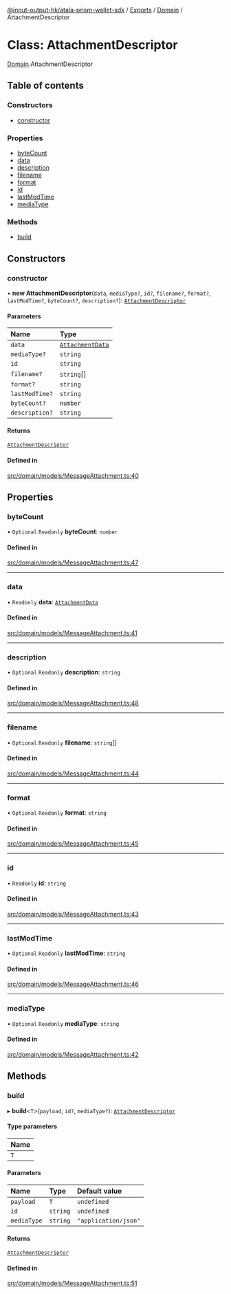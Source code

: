 [@input-output-hk/atala-prism-wallet-sdk](../README.md) / [Exports](../modules.md) / [Domain](../modules/Domain.md) / AttachmentDescriptor

# Class: AttachmentDescriptor

[Domain](../modules/Domain.md).AttachmentDescriptor

## Table of contents

### Constructors

- [constructor](Domain.AttachmentDescriptor.md#constructor)

### Properties

- [byteCount](Domain.AttachmentDescriptor.md#bytecount)
- [data](Domain.AttachmentDescriptor.md#data)
- [description](Domain.AttachmentDescriptor.md#description)
- [filename](Domain.AttachmentDescriptor.md#filename)
- [format](Domain.AttachmentDescriptor.md#format)
- [id](Domain.AttachmentDescriptor.md#id)
- [lastModTime](Domain.AttachmentDescriptor.md#lastmodtime)
- [mediaType](Domain.AttachmentDescriptor.md#mediatype)

### Methods

- [build](Domain.AttachmentDescriptor.md#build)

## Constructors

### constructor

• **new AttachmentDescriptor**(`data`, `mediaType?`, `id?`, `filename?`, `format?`, `lastModTime?`, `byteCount?`, `description?`): [`AttachmentDescriptor`](Domain.AttachmentDescriptor.md)

#### Parameters

| Name | Type |
| :------ | :------ |
| `data` | [`AttachmentData`](../modules/Domain.md#attachmentdata) |
| `mediaType?` | `string` |
| `id` | `string` |
| `filename?` | `string`[] |
| `format?` | `string` |
| `lastModTime?` | `string` |
| `byteCount?` | `number` |
| `description?` | `string` |

#### Returns

[`AttachmentDescriptor`](Domain.AttachmentDescriptor.md)

#### Defined in

[src/domain/models/MessageAttachment.ts:40](https://github.com/input-output-hk/atala-prism-wallet-sdk-ts/blob/3f28060/src/domain/models/MessageAttachment.ts#L40)

## Properties

### byteCount

• `Optional` `Readonly` **byteCount**: `number`

#### Defined in

[src/domain/models/MessageAttachment.ts:47](https://github.com/input-output-hk/atala-prism-wallet-sdk-ts/blob/3f28060/src/domain/models/MessageAttachment.ts#L47)

___

### data

• `Readonly` **data**: [`AttachmentData`](../modules/Domain.md#attachmentdata)

#### Defined in

[src/domain/models/MessageAttachment.ts:41](https://github.com/input-output-hk/atala-prism-wallet-sdk-ts/blob/3f28060/src/domain/models/MessageAttachment.ts#L41)

___

### description

• `Optional` `Readonly` **description**: `string`

#### Defined in

[src/domain/models/MessageAttachment.ts:48](https://github.com/input-output-hk/atala-prism-wallet-sdk-ts/blob/3f28060/src/domain/models/MessageAttachment.ts#L48)

___

### filename

• `Optional` `Readonly` **filename**: `string`[]

#### Defined in

[src/domain/models/MessageAttachment.ts:44](https://github.com/input-output-hk/atala-prism-wallet-sdk-ts/blob/3f28060/src/domain/models/MessageAttachment.ts#L44)

___

### format

• `Optional` `Readonly` **format**: `string`

#### Defined in

[src/domain/models/MessageAttachment.ts:45](https://github.com/input-output-hk/atala-prism-wallet-sdk-ts/blob/3f28060/src/domain/models/MessageAttachment.ts#L45)

___

### id

• `Readonly` **id**: `string`

#### Defined in

[src/domain/models/MessageAttachment.ts:43](https://github.com/input-output-hk/atala-prism-wallet-sdk-ts/blob/3f28060/src/domain/models/MessageAttachment.ts#L43)

___

### lastModTime

• `Optional` `Readonly` **lastModTime**: `string`

#### Defined in

[src/domain/models/MessageAttachment.ts:46](https://github.com/input-output-hk/atala-prism-wallet-sdk-ts/blob/3f28060/src/domain/models/MessageAttachment.ts#L46)

___

### mediaType

• `Optional` `Readonly` **mediaType**: `string`

#### Defined in

[src/domain/models/MessageAttachment.ts:42](https://github.com/input-output-hk/atala-prism-wallet-sdk-ts/blob/3f28060/src/domain/models/MessageAttachment.ts#L42)

## Methods

### build

▸ **build**\<`T`\>(`payload`, `id?`, `mediaType?`): [`AttachmentDescriptor`](Domain.AttachmentDescriptor.md)

#### Type parameters

| Name |
| :------ |
| `T` |

#### Parameters

| Name | Type | Default value |
| :------ | :------ | :------ |
| `payload` | `T` | `undefined` |
| `id` | `string` | `undefined` |
| `mediaType` | `string` | `"application/json"` |

#### Returns

[`AttachmentDescriptor`](Domain.AttachmentDescriptor.md)

#### Defined in

[src/domain/models/MessageAttachment.ts:51](https://github.com/input-output-hk/atala-prism-wallet-sdk-ts/blob/3f28060/src/domain/models/MessageAttachment.ts#L51)
